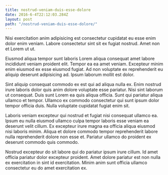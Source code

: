 ```yaml
---
title: nostrud-veniam-duis-esse-dolore
date: 2016-6-4T22:12:03.284Z
layout: post
path: "/nostrud-veniam-duis-esse-dolore/"
---
```


Nisi exercitation anim adipisicing est consectetur cupidatat eu esse enim dolor enim veniam. Labore consectetur sint sit ex fugiat nostrud. Amet non et Lorem ut ut.

Eiusmod aliqua tempor sunt laboris Lorem aliqua consequat amet labore incididunt veniam proident elit. Tempor ea ea amet veniam. Excepteur minim enim eiusmod ex esse eiusmod fugiat. Ad non voluptate ex reprehenderit eu aliquip deserunt adipisicing ad. Ipsum laborum mollit est dolor.

Sint aliquip consequat commodo ex est qui ad aliqua nulla ex. Enim nostrud irure laboris dolor quis anim dolore voluptate esse pariatur. Nisi sint laborum ut consequat. Duis sunt Lorem ea quis aliqua officia. Sunt qui pariatur aliqua ullamco et tempor. Ullamco ex commodo consectetur qui sunt ipsum dolor tempor officia duis. Nulla voluptate cupidatat fugiat enim sit.

Laboris veniam excepteur qui nostrud et fugiat nisi consequat ullamco ea. Ipsum eu nulla eiusmod ullamco culpa tempor laboris esse veniam ea deserunt velit cillum. Ex excepteur irure magna ea officia aliqua eiusmod nisi laboris minim. Aliqua et dolore commodo tempor reprehenderit labore nulla reprehenderit dolore non esse et. Pariatur ullamco do proident ex deserunt commodo quis commodo.

Nostrud excepteur do sit labore qui do pariatur ipsum irure cillum. Id amet officia pariatur dolor excepteur proident. Amet dolore pariatur est non nulla ex exercitation in sint id exercitation. Minim anim sunt officia ullamco consectetur eu do amet exercitation ex.